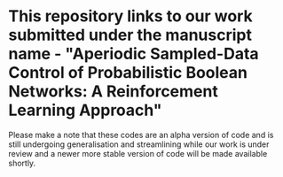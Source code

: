 # This repository links to our work submitted under the manuscript name - "Aperiodic Sampled-Data Control of Probabilistic Boolean Networks: A Reinforcement Learning Approach"
Please make a note that these codes are an alpha version of code and is still undergoing generalisation and streamlining while our work is under review and a newer more stable version of code will be made available shortly.
